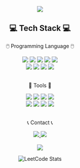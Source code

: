 <div align=center>
	<img src="https://capsule-render.vercel.app/api?type=cylinder&color=gradient&height=200&section=header&text=Jec's%20Github!&fontSize=90" />	
</div>

<div align=center>
  <h2> 💻 Tech Stack 💻 </h2>
  <p> 🖱️ Programming Language 🖱️ </p>
</div>
<div align=center>
  <img src="https://img.shields.io/badge/C++-00599C?style=flat&logo=C&logoColor=white"/>
  <img src="https://img.shields.io/badge/Java-007396?style=flat&logo=CoffeeScript&logoColor=white" />
  <img src="https://img.shields.io/badge/Python-3776AB?style=flat-square&logo=Python&logoColor=white"/>
  <img src="https://img.shields.io/badge/React-61DAFB?style=flat-square&logo=React&logoColor=white"/>
  <img src="https://img.shields.io/badge/Node-339933?style=flat-square&logo=Node.js&logoColor=white"/> 
  <br>
  <img src="https://img.shields.io/badge/SQL-4479A1?style=flat-square&logo=MySQL&logoColor=white"/>
  <img src="https://img.shields.io/badge/HTML5-E34F26?style=flat-square&logo=HTML5&logoColor=white"/> 
  <img src="https://img.shields.io/badge/CSS3-1572B6?style=flat-square&logo=CSS3&logoColor=white"/>
  <img src="https://img.shields.io/badge/JavaScript-F7DF1E?style=flat-square&logo=JavaScript&logoColor=white"/>
</div>
<br>
<div align=center>
  <p> 🔧 Tools 🔧 </p>
</div>
<div align=center>
  <img src="https://img.shields.io/badge/VisualStudioCode-007ACC?style=flat-square&logo=VisualStudioCode&logoColor=White"/> 
  <img src="https://img.shields.io/badge/AndroidStudio-3DDC84?style=flat-square&logo=AndroidStudio&logoColor=white"/> 
  <img src="https://img.shields.io/badge/Slack-4A154B?style=flat-square&logo=Slack&logoColor=white"/> 
  <img src="https://img.shields.io/badge/Jira-0052CC?style=flat-square&logo=Jira&logoColor=white"/> 
  <br>
  <img src="https://img.shields.io/badge/Github-181717?style=flat-square&logo=Github&logoColor=white"/>
  <img src="https://img.shields.io/badge/Arduino-00979D?style=flat-square&logo=Arduino&logoColor=cyan"/> 
  <img src="https://img.shields.io/badge/AmazonAWS-232F3E?style=flat-square&logo=AmazonAWS&logoColor=yellow"/>
  <img src="https://img.shields.io/badge/Jupyter-F37626?style=flat-square&logo=Jupyter&logoColor=yellow"/>
</div>
<br>
<div align=center>
  <p> 📞 Contact 📞 </p>
</div>
<div align=center>
	<a href="https://www.linkedin.com/in/eunchong-jung/">
		<img src="https://img.shields.io/badge/LinkedIn-0A66C2?style=flat&logo=LinkedIn&logoColor=white" />
	</a>
	<a href="mailto:jecjung520@gmail.com">
		<img src="https://img.shields.io/badge/Mail-EA4335?style=flat&logo=Gmail&logoColor=white" />
	</a>
</div>

<div align=center>
	<br>
<img src="https://github-readme-stats.vercel.app/api?username=jecjung520&show_icons=true">
  
![LeetCode Stats](https://leetcard.jacoblin.cool/jecjung520?theme=light&font=Uchen)
</div>

<!---
jecjung520/jecjung520 is a ✨ special ✨ repository because its `README.md` (this file) appears on your GitHub profile.
You can click the Preview link to take a look at your changes.
--->
